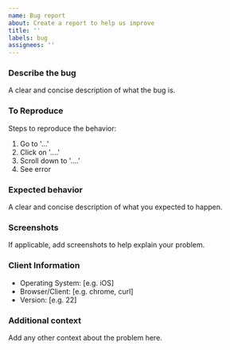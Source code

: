 ```yaml
---
name: Bug report
about: Create a report to help us improve
title: ''
labels: bug
assignees: ''
---
```


### Describe the bug
A clear and concise description of what the bug is.

### To Reproduce
Steps to reproduce the behavior:
1. Go to '...'
2. Click on '....'
3. Scroll down to '....'
4. See error

### Expected behavior
A clear and concise description of what you expected to happen.

### Screenshots
If applicable, add screenshots to help explain your problem.

### Client Information
- Operating System: [e.g. iOS]
- Browser/Client: [e.g. chrome, curl]
- Version: [e.g. 22]

### Additional context
Add any other context about the problem here.
